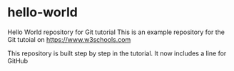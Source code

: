 # hello-world
Hello World repository for Git tutorial
This is an example repository for the Git tutoial on https://www.w3schools.com

This repository is built step by step in the tutorial.
It now includes a line for GitHub
